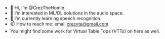 - 👋 Hi, I’m @CrezTheHomie
- 👀 I’m interested in ML/DL solutions in the audio space.
- 🌱 I’m currently learning speech recognition.
- 📫 How to reach me: email crezyte@gmail.com
- You might find some work for Virtual Table Tops (VTTs) on here as well.

<!---
CrezTheHomie/CrezTheHomie is a ✨ special ✨ repository because its `README.md` (this file) appears on your GitHub profile.
You can click the Preview link to take a look at your changes.
--->
